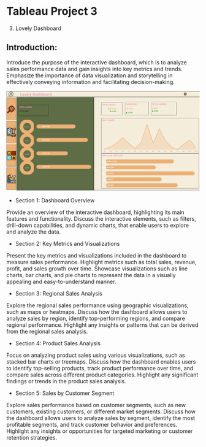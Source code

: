 # Tableau Project 3

3. Lovely Dashboard

## Introduction:

Introduce the purpose of the interactive dashboard, which is to analyze sales performance data and gain insights into key metrics and trends.
Emphasize the importance of data visualization and storytelling in effectively conveying information and facilitating decision-making.


<img src= https://github.com/MustafaVardal/Tableau-Projects/blob/main/Lovely%20Dashboard/Lovely%20Dashboard.png>

- Section 1: Dashboard Overview

Provide an overview of the interactive dashboard, highlighting its main features and functionality.
Discuss the interactive elements, such as filters, drill-down capabilities, and dynamic charts, that enable users to explore and analyze the data.

- Section 2: Key Metrics and Visualizations

Present the key metrics and visualizations included in the dashboard to measure sales performance.
Highlight metrics such as total sales, revenue, profit, and sales growth over time.
Showcase visualizations such as line charts, bar charts, and pie charts to represent the data in a visually appealing and easy-to-understand manner.

- Section 3: Regional Sales Analysis

Explore the regional sales performance using geographic visualizations, such as maps or heatmaps.
Discuss how the dashboard allows users to analyze sales by region, identify top-performing regions, and compare regional performance.
Highlight any insights or patterns that can be derived from the regional sales analysis.

- Section 4: Product Sales Analysis

Focus on analyzing product sales using various visualizations, such as stacked bar charts or treemaps.
Discuss how the dashboard enables users to identify top-selling products, track product performance over time, and compare sales across different product categories.
Highlight any significant findings or trends in the product sales analysis.

- Section 5: Sales by Customer Segment

Explore sales performance based on customer segments, such as new customers, existing customers, or different market segments.
Discuss how the dashboard allows users to analyze sales by segment, identify the most profitable segments, and track customer behavior and preferences.
Highlight any insights or opportunities for targeted marketing or customer retention strategies.


